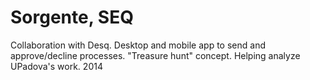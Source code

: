 Sorgente, SEQ
========

Collaboration with Desq. Desktop and mobile app to send and approve/decline processes. "Treasure hunt" concept.
Helping analyze UPadova's work. 2014 

